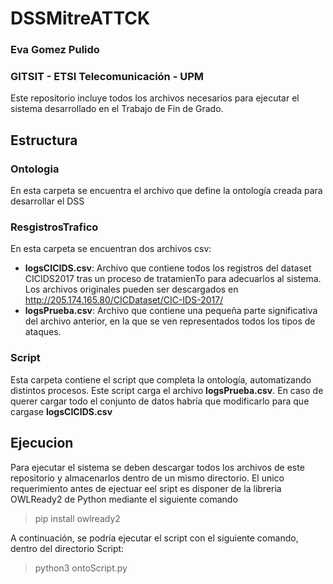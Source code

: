 # DSSMitreATTCK

### Eva Gomez Pulido

### GITSIT - ETSI Telecomunicación - UPM

Este repositorio incluye todos los archivos necesarios para ejecutar el sistema desarrollado en el Trabajo de Fin de Grado.

## Estructura

### Ontologia
En esta carpeta se encuentra el archivo que define la ontología creada para desarrollar el DSS

### ResgistrosTrafico
En esta carpeta se encuentran dos archivos csv:
- **logsCICIDS.csv**: Archivo que contiene todos los registros del dataset CICIDS2017 tras un proceso de tratamienTo para adecuarlos al sistema. Los archivos originales pueden ser descargados en http://205.174.165.80/CICDataset/CIC-IDS-2017/ 
- **logsPrueba.csv**: Archivo que contiene una pequeña parte significativa del archivo anterior, en la que se ven representados todos los tipos de ataques.

### Script
Esta carpeta contiene el script que completa la ontología, automatizando distintos procesos.
Este script carga el archivo **logsPrueba.csv**. En caso de querer cargar todo el conjunto de datos habría que modificarlo para que cargase **logsCICIDS.csv**

## Ejecucion
Para ejecutar el sistema se deben descargar todos los archivos de este repositorio y almacenarlos dentro de un mismo directorio.
El unico requerimiento antes de ejectuar eel sript es disponer de la libreria OWLReady2 de Python mediante el siguiente comando

> pip install owlready2

A continuación, se podría ejecutar el script con el siguiente comando, dentro del directorio Script:

> python3 ontoScript.py








